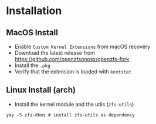 # Installation

## MacOS Install

- Enable `Custom Kernel Extensions` from macOS recovery
- Download the latest release from <https://github.com/openzfsonosx/openzfs-fork>
- Install the `.pkg`
- Verify that the extension is loaded with `kextstat`

## Linux Install (arch)

- Install the kernel module and the utils (`zfs-utils`)

```shell
yay -S zfs-dkms # install zfs-utils as dependency
```
